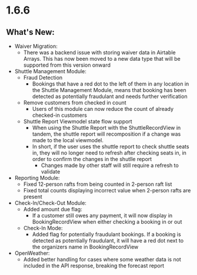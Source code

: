 # 1.6.6

## What's New:
- Waiver Migration:
    - There was a backend issue with storing waiver data in Airtable Arrays. This has now been moved to a new data type that will be supported from this version onward
- Shuttle Management Module:
    - Fraud Detection
        - Bookings that have a red dot to the left of them in any location in the Shuttle Management Module, means that booking has been detected as potentially fraudulant and needs further verification
    - Remove customers from checked in count
        - Users of this module can now reduce the count of already checked-in customers
    - Shuttle Report Viewmodel state flow support
        - When using the Shuttle Report with the ShuttleRecordView in tandem, the shuttle report will recomposition if a change was made to the local viewmodel. 
        - In short, if the user uses the shuttle report to check shuttle seats in, they will no longer need to refresh after checking seats in, in order to confirm the changes in the shutlle report
            - Changes made by other staff will still require a refresh to validate
- Reporting Module:
    - Fixed 12-person rafts from being counted in 2-person raft list
    - Fixed total counts displaying incorrect value when 2-person rafts are present
- Check-In/Check-Out Module:
    - Added amount due flag:
        - If a customer still owes any payment, it will now display in BookingRecordView when either checking a booking in or out
    - Check-In Mode:
        - Added flag for potentially fraudulant bookings. If a booking is detected as potentially fraudulant, it will have a red dot next to the organizers name in BookingRecordView
- OpenWeather:
    - Added better handling for cases where some weather data is not included in the API response, breaking the forecast report